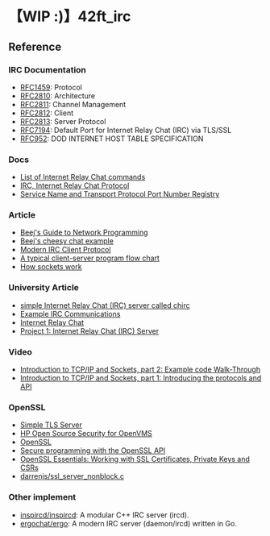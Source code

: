 # 【WIP :)】42ft_irc

## Reference
### IRC Documentation
- [RFC1459](https://tools.ietf.org/html/rfc1459): Protocol
- [RFC2810](https://tools.ietf.org/html/rfc2810): Architecture
- [RFC2811](https://tools.ietf.org/html/rfc2811): Channel Management
- [RFC2812](https://tools.ietf.org/html/rfc2812): Client
- [RFC2813](https://tools.ietf.org/html/rfc2813): Server Protocol
- [RFC7194](https://tools.ietf.org/html/rfc7194): Default Port for Internet Relay Chat (IRC) via TLS/SSL
- [RFC952](https://datatracker.ietf.org/doc/html/rfc952): DOD INTERNET HOST TABLE SPECIFICATION

### Docs
- [List of Internet Relay Chat commands](https://en.wikipedia.org/wiki/List_of_Internet_Relay_Chat_commands)
- [IRC, Internet Relay Chat Protocol](http://www.networksorcery.com/enp/protocol/irc.htm)
- [Service Name and Transport Protocol Port Number Registry](https://www.iana.org/assignments/service-names-port-numbers/service-names-port-numbers.xhtml?search=IRC)

### Article
- [Beej's Guide to Network Programming](https://beej.us/guide/bgnet/html/)
- [Beej's cheesy chat example](https://beej.us/guide/bgnet/examples/selectserver.c)
- [Modern IRC Client Protocol](https://modern.ircdocs.horse/)
- [A typical client-server program flow chart](https://www.ibm.com/docs/en/zos/2.4.0?topic=internets-typical-client-server-program-flow-chart#o4ag1__tiptcp)
- [How sockets work](https://www.ibm.com/docs/en/i/7.2?topic=programming-how-sockets-work)

### University Article
- [simple Internet Relay Chat (IRC) server called chirc](http://chi.cs.uchicago.edu/chirc/index.html)
- [Example IRC Communications](http://chi.cs.uchicago.edu/chirc/irc_examples.html)
- [Internet Relay Chat](http://chi.cs.uchicago.edu/chirc/irc.html)
- [Project 1: Internet Relay Chat (IRC) Server](https://www.cs.cmu.edu/~prs/15-441-F10/project1/project1.pdf)

### Video
- [Introduction to TCP/IP and Sockets, part 2: Example code Walk-Through](https://www.youtube.com/watch?v=OuYPe_HcLWc)
- [Introduction to TCP/IP and Sockets, part 1: Introducing the protocols and API](https://www.youtube.com/watch?v=C7CpfL1p6y0)

### OpenSSL
- [Simple TLS Server](https://wiki.openssl.org/index.php/Simple_TLS_Server)
- [HP Open Source Security for OpenVMS](https://support.hpe.com/hpesc/public/docDisplay?docId=emr_na-c04621464)
- [OpenSSL](https://help.ubuntu.com/community/OpenSSL)
- [Secure programming with the OpenSSL API](https://developer.ibm.com/tutorials/l-openssl/#get-started)
- [OpenSSL Essentials: Working with SSL Certificates, Private Keys and CSRs](https://www.digitalocean.com/community/tutorials/openssl-essentials-working-with-ssl-certificates-private-keys-and-csrs)
- [darrenjs/ssl_server_nonblock.c](https://gist.github.com/darrenjs/4645f115d10aa4b5cebf57483ec82eca)

### Other implement
- [inspircd/inspircd](https://github.com/inspircd/inspircd): A modular C++ IRC server (ircd).
- [ergochat/ergo](https://github.com/ergochat/ergo): A modern IRC server (daemon/ircd) written in Go.
